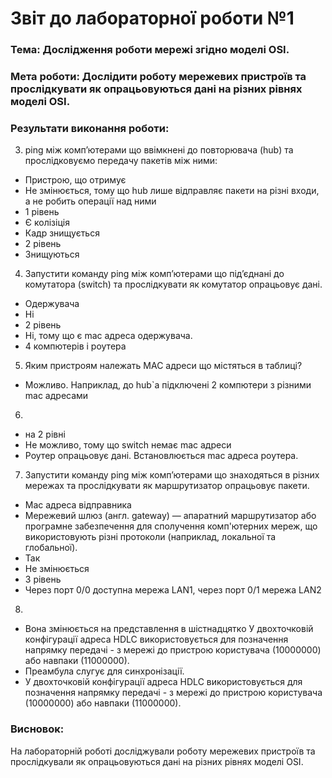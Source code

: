 # Звіт до лабораторної роботи №1
### Тема: Дослідження роботи мережі згідно моделі OSI.
### Мета роботи: Дослідити роботу мережевих пристроїв та прослідкувати як опрацьовуються дані на різних рівнях моделі OSI.
### Результати виконання роботи:
3. ping між комп’ютерами що ввімкнені до повторювача (hub) та прослідковуємо передачу пакетів між ними:
  -	Пристрою, що отримує
  -	Не змінюється, тому що hub лише відправляє пакети на різні входи, а не робить операції над ними
  -	1 рівень
  -	Є колізіція
  -	Кадр знищується
  -	2 рівень
  -	Знищуються

4.	Запустити команду ping між комп’ютерами що під’єднані до комутатора (switch) та прослідкувати як комутатор опрацьовує дані.
  -	Одержувача
  -	Ні
  -	2 рівень
  -	Ні, тому що є mac адреса одержувача.
  -	4 компютерів і роутера

5.  Яким пристроям належать МАС адреси що містяться в таблиці?
  -	Можливо. Наприклад, до hub`а підключені 2 компютери з різними mac адресами

6.	
  -   на 2 рівні
  -	Не можливо, тому що switch немає mac адреси
  -	Роутер опрацьовує дані. Встановлюється mac адреса роутера.

7.	Запустити команду ping між комп’ютерами що знаходяться в різних мережах та прослідкувати як маршрутизатор опрацьовує пакети.
  -	Mac адреса відправника
  -	Мережевий шлюз (англ. gateway) — апаратний маршрутизатор або програмне забезпечення для сполучення комп'ютерних мереж, що використовують різні протоколи (наприклад, локальної та глобальної). 
  -	Так
  -	Не змінюється
  -	3 рівень
  -	Через порт 0/0 доступна мережа LAN1, через порт 0/1 мережа LAN2

8.
  -	Вона змінюється на представлення в шістнадцятко У двохточковій конфігурації адреса HDLC використовується для позначення напрямку передачі - з мережі до пристрою користувача (10000000) або навпаки (11000000).
  -	Преамбула слугує для синхронізації.
  -	У двохточковій конфігурації адреса HDLC використовується для позначення напрямку передачі - з мережі до пристрою користувача (10000000) або навпаки (11000000).
### Висновок:
На лабораторній роботі досліджували роботу  мережевих пристроїв та прослідкували як опрацьовуються дані на різних рівнях моделі OSI.

